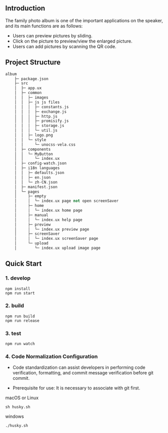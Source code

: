 ## Introduction

The family photo album is one of the important applications on the speaker, and its main functions are as follows:
- Users can preview pictures by sliding.
- Click on the picture to preview/view the enlarged picture.
- Users can add pictures by scanning the QR code. 

## Project Structure

```cpp
album
    ├─ package.json
    ├─ src
    │  ├─ app.ux
    │  ├─ common
    │  │  ├─ images
    │  │  ├─ js js files
    │  │  │  ├─ constants.js
    │  │  │  ├─ exchange.js
    │  │  │  ├─ http.js
    │  │  │  ├─ promisify.js
    │  │  │  ├─ storage.js
    │  │  │  └─ util.js
    │  │  ├─ logo.png
    │  │  └─ style
    │  │     └─ unocss-vela.css
    │  ├─ components
    │  │  └─ MyButton
    │  │     └─ index.ux
    │  ├─ config-watch.json
    │  ├─ i18n languages
    │  │  ├─ defaults.json
    │  │  ├─ en.json
    │  │  └─ zh-CN.json
    │  ├─ manifest.json
    │  └─ pages
    │     ├─ empty
    │     │  └─ index.ux page not open screenSaver
    │     ├─ home
    │     │  └─ index.ux home page
    │     ├─ manual
    │     │  └─ index.ux help page
    │     ├─ preview
    │     │  └─ index.ux preview page
    │     ├─ screenSaver
    │     │  └─ index.ux screenSaver page
    │     └─ upload
    │        └─ index.ux upload image page
```

## Quick Start

### 1. develop

```
npm install
npm run start
```

### 2. build

```
npm run build
npm run release
```

### 3. test

```
npm run watch
```
### 4. Code Normalization Configuration

- Code standardization can assist developers in performing code verification, formatting, and commit message verification before git commit.

- Prerequisite for use: It is necessary to associate with git first. 

macOS or Linux
```
sh husky.sh
```

windows
```
./husky.sh
```

